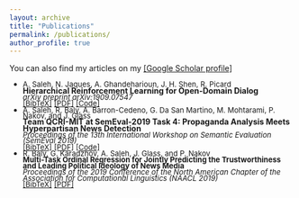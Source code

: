 ```yaml
---
layout: archive
title: "Publications"
permalink: /publications/
author_profile: true
---
```


<!--
<style>
@media screen and (min-width: 800px) {
  ul {margin-right: 425px;line-height: 1;}
}
</style>
-->

<style>
@media screen{
  ul {line-height: 0.8;}
}
</style>

You can also find my articles on my <a href="https://scholar.google.com/citations?user=XkEZl0gAAAAJ&hl=en">[Google Scholar profile]</a>

<ul>
<li ><font size="2.8"> A. Saleh, N. Jaques, A. Ghandeharioun, J. H. Shen, R. Picard</font>
  <br><font point-size="10"><b>Hierarchical Reinforcement Learning for Open-Domain Dialog</b></font><br>
<font size="2.8"><i>arXiv preprint arXiv:1909.07547</i>
  </font><br />
  <a href="https://abdulsaleh.github.io/_pages/bibtex/saleh2019hier.html"><font size="2.8">[BibTeX]</font></a>
  <a href="https://arxiv.org/pdf/1909.07547.pdf"><font size="2.8">[PDF]</font></a>
  <a href="https://github.com/natashamjaques/neural_chat/tree/master/HierarchicalRL"><font size="2.8">[Code]</font></a>
 
</li>
  
  
<li ><font size="2.8"> A. Saleh, R. Baly, A. Barron-Cedeno, G. Da San Martino, M. Mohtarami, P. Nakov, and J. Glass</font>
  <br><font point-size="10"><b>Team QCRI-MIT at SemEval-2019 Task 4: Propaganda Analysis Meets Hyperpartisan News Detection</b></font><br>
<font size="2.8"><i>Proceedings of the 13th International Workshop on Semantic Evaluation (SemEval 2019)</i>
  </font><br />
  <a href="https://abdulsaleh.github.io/_pages/bibtex/saleh2019team.html"><font size="2.8">[BibTeX]</font></a>
  <a href="https://arxiv.org/pdf/1904.03513.pdf"><font size="2.8">[PDF]</font></a>
  <a href="https://github.com/AbdulSaleh/QCRI-MIT-SemEval2019-Task4"><font size="2.8">[Code]</font></a>
 
</li>

<li ><font size="2.8"> R. Baly, G. Karadzhov, A. Saleh, J. Glass, and P. Nakov</font>
  <br><font size="2.8"><b>Multi-Task Ordinal Regression for Jointly Predicting the Trustworthiness and Leading Political Ideology of News Media</b></font><br>
<font size="2.8"><i>Proceedings of the 2019 Conference of the North American Chapter of the Association for Computational Linguistics (NAACL 2019)</i>
  </font><br />
  <a href="https://abdulsaleh.github.io/_pages/bibtex/baly2019multi.html"><font size="2.8">[BibTeX]</font></a>
  <a href="https://arxiv.org/pdf/1904.00542.pdf"><font size="2.8">[PDF]</font></a> 
</li>
</ul>

